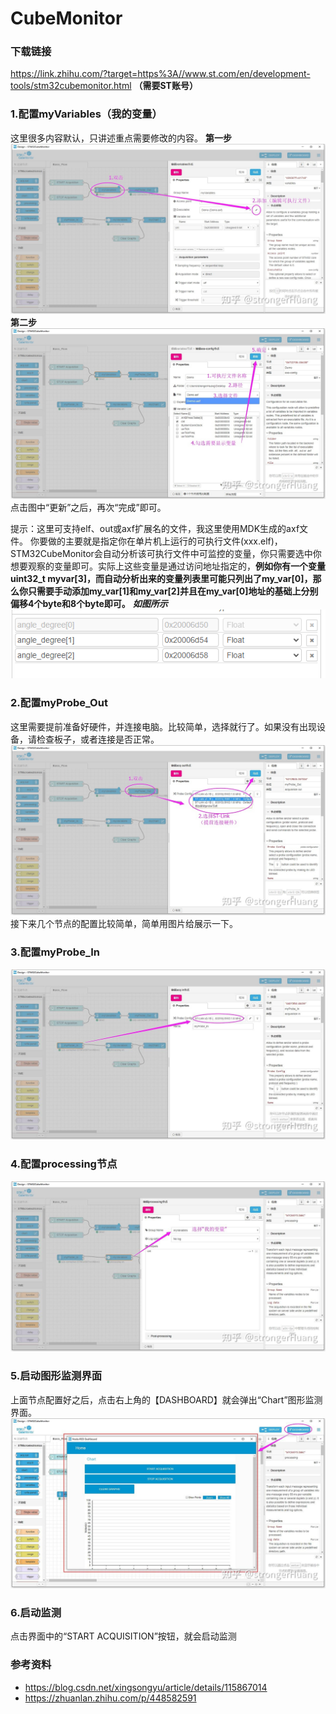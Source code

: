 # CubeMonitor
### 下载链接
https://link.zhihu.com/?target=https%3A//www.st.com/en/development-tools/stm32cubemonitor.html **（需要ST账号）**
### 1.配置myVariables（我的变量）
这里很多内容默认，只讲述重点需要修改的内容。
**第一步**
![Alt text](image-1.png)
**第二步**
![Alt text](image-2.png)
    点击图中“更新”之后，再次“完成”即可。

提示：这里可支持elf、out或axf扩展名的文件，我这里使用MDK生成的axf文件。
你要做的主要就是指定你在单片机上运行的可执行文件(xxx.elf)，STM32CubeMonitor会自动分析该可执行文件中可监控的变量，你只需要选中你想要观察的变量即可。实际上这些变量是通过访问地址指定的，**例如你有一个变量uint32_t myvar[3]，而自动分析出来的变量列表里可能只列出了my_var[0]，那么你只需要手动添加my_var[1]和my_var[2]并且在my_var[0]地址的基础上分别偏移4个byte和8个byte即可。**
***如图所示***
![Alt text](image-7.png)
### 2.配置myProbe_Out
这里需要提前准备好硬件，并连接电脑。比较简单，选择就行了。如果没有出现设备，请检查板子，或者连接是否正常。
![Alt text](image-3.png)
接下来几个节点的配置比较简单，简单用图片给展示一下。
### 3.配置myProbe_In
![Alt text](image-4.png)
### 4.配置processing节点
![Alt text](image-5.png)
### 5.启动图形监测界面
上面节点配置好之后，点击右上角的【DASHBOARD】就会弹出“Chart”图形监测界面。
![Alt text](image-6.png)
### 6.启动监测
点击界面中的“START ACQUISITION”按钮，就会启动监测

### 参考资料
- https://blog.csdn.net/xingsongyu/article/details/115867014
- https://zhuanlan.zhihu.com/p/448582591